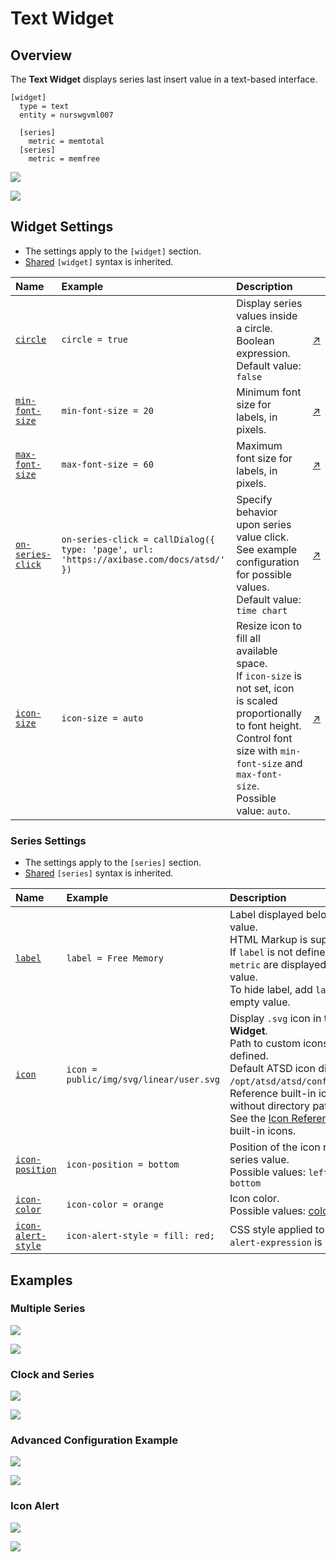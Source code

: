 # Text Widget

## Overview

The **Text Widget** displays series last insert value in a text-based interface.

```ls
[widget]
  type = text
  entity = nurswgvml007

  [series]
    metric = memtotal
  [series]
    metric = memfree
```

![](./images/text-widget-title.png)

[![](../../images/button.png)](https://apps.axibase.com/chartlab/e926d483)

## Widget Settings

* The settings apply to the `[widget]` section.
* [Shared](../shared/README.md#widget-settings) `[widget]` syntax is inherited.

Name|Example|Description|&nbsp;
:--|:--|:--|:--
<a name="circle"></a>[`circle`](#circle)|`circle = true`|Display series values inside a circle.<br>Boolean expression.<br>Default value: `false`|[↗](https://apps.axibase.com/chartlab/0f9d1664)
<a name="min-font-size"></a>[`min-font-size`](#min-font-size)|`min-font-size = 20`|Minimum font size for labels, in pixels.|[↗](https://apps.axibase.com/chartlab/99035024)
<a name="max-font-size"></a>[`max-font-size`](#max-font-size)|`max-font-size = 60`|Maximum font size for labels, in pixels.|[↗](https://apps.axibase.com/chartlab/00379a76)
<a name="on-series-click"></a>[`on-series-click`](#on-series-click)|`on-series-click = callDialog({ type: 'page', url: 'https://axibase.com/docs/atsd/' })`|Specify behavior upon series value click.<br>See example configuration for possible values.<br>Default value: `time chart`|[↗](https://apps.axibase.com/chartlab/db0b293e)
<a name="icon-size"></a>[`icon-size`](#icon-size)|`icon-size = auto`|Resize icon to fill all available space.<br>If `icon-size` is not set, icon is scaled proportionally to font height.<br>Control font size with `min-font-size` and `max-font-size`.<br>Possible value: `auto`.|[↗](https://apps.axibase.com/chartlab/e9e637b5)

### Series Settings

* The settings apply to the `[series]` section.
* [Shared](../shared/README.md#series-settings) `[series]` syntax is inherited.

Name|Example|Description|&nbsp;
:--|:--|:--|:--
<a name="label"></a>[`label`](#label)|`label = Free Memory`|Label displayed below series value.<br>HTML Markup is supported.<br>If `label` is not defined, `entity` and `metric` are displayed below the value.<br>To hide label, add `label =` with an empty value.|[↗](https://apps.axibase.com/chartlab/f3dccb8d)
<a name="icon"></a>[`icon`](#icon)|`icon = public/img/svg/linear/user.svg`|Display `.svg` icon in the **Text Widget**.<br>Path to custom icons must be defined.<br>Default ATSD icon directory is `/opt/atsd/atsd/conf/portal/img/`.<br>Reference built-in icons by name, without directory path.<br>See the [Icon Reference Sheet](../pie-chart/resources/atsd-embedded-icons.pdf) for built-in icons.|[↗](https://apps.axibase.com/chartlab/04221c6c)
<a name="icon-position"></a>[`icon-position`](#icon-position)|`icon-position = bottom`|Position of the icon relative to the series value.<br>Possible values: `left`, `right`, `top`, `bottom`|[↗](https://apps.axibase.com/chartlab/a81127d4)|
<a name="icon-color"></a>[`icon-color`](#icon-color)|`icon-color = orange`|Icon color.<br>Possible values: [color name](https://en.wikipedia.org/wiki/Web_colors).|[↗](https://apps.axibase.com/chartlab/b9cf9af7)|
<a name="icon-alert-style"></a>[`icon-alert-style`](#icon-alert-style)|`icon-alert-style = fill: red;`|CSS style applied to icon when `alert-expression` is `true`.|[↗](https://apps.axibase.com/chartlab/55a190bd)|

## Examples

### Multiple Series

![](./images/multiple-series.png)

[![](../../images/button.png)](https://apps.axibase.com/chartlab/573460c7)

### Clock and Series

![](./images/clock-and-series.png)

[![](../../images/button.png)](https://apps.axibase.com/chartlab/b20f631f)

### Advanced Configuration Example

![](./images/advanced-configuration-example.png)

[![](../../images/button.png)](https://apps.axibase.com/chartlab/61fd6d23)

### Icon Alert

![](./images/icon-alert.png)

[![](../../images/button.png)](https://apps.axibase.com/chartlab/1bfb6339)